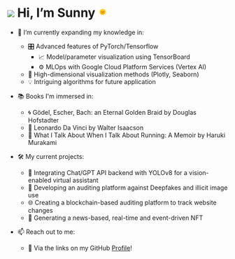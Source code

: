 # <img src="https://camo.githubusercontent.com/e8e7b06ecf583bc040eb60e44eb5b8e0ecc5421320a92929ce21522dbc34c891/68747470733a2f2f6d656469612e67697068792e636f6d2f6d656469612f6876524a434c467a6361737252346961377a2f67697068792e676966" height="20"> Hi, I’m Sunny <img src="https://github.com/sunnydigital/sunnydigital/blob/main/static/animated-sun.gif" height="20">

- 🌱 I’m currently expanding my knowledge in:
    - 🎛️ Advanced features of PyTorch/Tensorflow
        - 📈 Model/parameter visualization using TensorBoard
        - ⚙️ MLOps with Google Cloud Platform Services (Vertex AI)
    - 🎨 High-dimensional visualization methods (Plotly, Seaborn)
    - 💡 Intriguing algorithms for future application

- 📚 Books I'm immersed in:
    - 🌀 Gödel, Escher, Bach: an Eternal Golden Braid by Douglas Hofstadter
    - 🎨 Leonardo Da Vinci by Walter Isaacson
    - 🏃 What I Talk About When I Talk About Running: A Memoir by Haruki Murakami

- 🛠️ My current projects:
    - 💬 Integrating Chat/GPT API backend with YOLOv8 for a vision-enabled virtual assistant
    - 📸 Developing an auditing platform against Deepfakes and illicit image use
    - 🌐 Creating a blockchain-based auditing platform to track website changes
    - 📰 Generating a news-based, real-time and event-driven NFT

- 📫 Reach out to me:
    - 🔗 Via the links on my GitHub [Profile](https://github.com/sunnydigital)!

<!---
sunnydigital/sunnydigital is a ✨ special ✨ repository because its `README.md` (this file) appears on your GitHub profile.
You can click the Preview link to take a look at your changes.
--->
